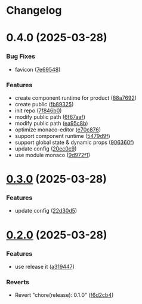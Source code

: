 # Changelog

# 0.4.0 (2025-03-28)


### Bug Fixes

* favicon ([7e69548](https://github.com/guoaihua/next-app/commit/7e69548334d8c47f06d05a7ad8054f44e77383b6))


### Features

* create component runtime for product ([88a7692](https://github.com/guoaihua/next-app/commit/88a7692ea6e00e46e4e6a1740a51f432e33f5cc9))
* create public ([fb89325](https://github.com/guoaihua/next-app/commit/fb893259afafb2722715ddc7481f3023cb7e522a))
* init repo ([7f846b0](https://github.com/guoaihua/next-app/commit/7f846b077a4fbe4487605de0335c8f3fa9444ac9))
* modify public path ([6f67aaf](https://github.com/guoaihua/next-app/commit/6f67aaf3b1f31d0d8ad54c62f765860c2b1fbd5e))
* modify public path ([ea95c8b](https://github.com/guoaihua/next-app/commit/ea95c8b950e6246a423279f1becd7f4c30646f19))
* optimize monaco-editor ([e70c876](https://github.com/guoaihua/next-app/commit/e70c876fafc740a8211b4dce88af1e3896d5ebdc))
* support component runtime ([5479d9f](https://github.com/guoaihua/next-app/commit/5479d9fce64807e3708483ab28bb3b70fe7fb07d))
* support global state & dynamic props ([906360f](https://github.com/guoaihua/next-app/commit/906360fc2f0c0ef8420a5e0e4b410a3776298863))
* update config ([20ec0c9](https://github.com/guoaihua/next-app/commit/20ec0c9a96eea86b53f52c2515b59034a15fed61))
* use module monaco ([9d972f1](https://github.com/guoaihua/next-app/commit/9d972f19ba1ca0032680b2c470dab3f301533c3f))

# [0.3.0](https://github.com/guoaihua/next-app/compare/v0.2.0...v0.3.0) (2025-03-28)


### Features

* update config ([22d30d5](https://github.com/guoaihua/next-app/commit/22d30d53bcc8a725aec629c0a3a5f425e5cf1030))

# [0.2.0](https://github.com/guoaihua/next-app/compare/v0.1.0...v0.2.0) (2025-03-28)


### Features

* use release it ([a319447](https://github.com/guoaihua/next-app/commit/a31944729f98a9a9dc40c617d52170f32c36477a))


### Reverts

* Revert "chore(release): 0.1.0" ([f6d2cb4](https://github.com/guoaihua/next-app/commit/f6d2cb4936bdb01a5db9788dfe66c1fe96271f39))
